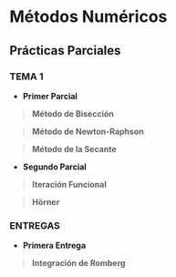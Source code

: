 # Métodos Numéricos

## Prácticas Parciales

### TEMA 1

+ **Primer Parcial**

>**Método de Bisección**

>**Método de Newton-Raphson**

>**Método de la Secante**


+ **Segundo Parcial**

>**Iteración Funcional**

>**Hörner**

### ENTREGAS

+ **Primera Entrega**

>**Integración de Romberg**